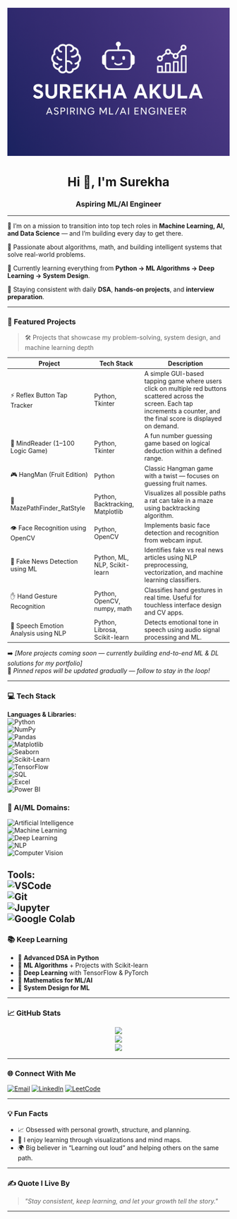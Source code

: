 <!-- GitHub Profile README for Surekha Akula -->
<p align="center">
  <img src="https://raw.githubusercontent.com/Surekha1Akula/Surekha1Akula/main/banner.png" alt="Surekha Akula Banner" />
</p>
<h1 align="center">Hi 👋, I'm Surekha</h1>
<h3 align="center">Aspiring ML/AI Engineer</h3>

---

🎯 I’m on a mission to transition into top tech roles in **Machine Learning, AI, and Data Science** — and I’m building every day to get there.

🧠 Passionate about algorithms, math, and building intelligent systems that solve real-world problems.

🌱 Currently learning everything from **Python → ML Algorithms → Deep Learning → System Design**.

💪 Staying consistent with daily **DSA**, **hands-on projects**, and **interview preparation**.

---

### 🚀 Featured Projects

> 🛠 Projects that showcase my problem-solving, system design, and machine learning depth

| Project | Tech Stack | Description |
|--------|------------|-------------|
| ⚡ Reflex Button Tap Tracker | Python, Tkinter | A simple GUI-based tapping game where users click on multiple red buttons scattered across the screen. Each tap increments a counter, and the final score is displayed on demand. |
| 🧠 MindReader (1–100 Logic Game) | Python, Tkinter | A fun number guessing game based on logical deduction within a defined range. |
| 🎮 HangMan (Fruit Edition) | Python | Classic Hangman game with a twist — focuses on guessing fruit names. |
| 🧭 MazePathFinder_RatStyle | Python, Backtracking, Matplotlib | Visualizes all possible paths a rat can take in a maze using backtracking algorithm. |
| 👁️ Face Recognition using OpenCV | Python, OpenCV | Implements basic face detection and recognition from webcam input. |
| 📰 Fake News Detection using ML | Python, ML, NLP, Scikit-learn | Identifies fake vs real news articles using NLP preprocessing, vectorization, and machine learning classifiers. |
| ✋ Hand Gesture Recognition | Python, OpenCV, numpy, math | Classifies hand gestures in real time. Useful for touchless interface design and CV apps. |
| 🎤 Speech Emotion Analysis using NLP | Python, Librosa, Scikit-learn | Detects emotional tone in speech using audio signal processing and ML. |

➡️ _[More projects coming soon — currently building end-to-end ML & DL solutions for my portfolio]_  
📁 _Pinned repos will be updated gradually — follow to stay in the loop!_

---

### 💻 Tech Stack

**Languages & Libraries:**  
![Python](https://img.shields.io/badge/-Python-333?style=flat&logo=python)  
![NumPy](https://img.shields.io/badge/-NumPy-333?style=flat&logo=numpy)  
![Pandas](https://img.shields.io/badge/-Pandas-333?style=flat&logo=pandas)  
![Matplotlib](https://img.shields.io/badge/-Matplotlib-333?style=flat&logo=matplotlib)  
![Seaborn](https://img.shields.io/badge/-Seaborn-333?style=flat&logo=seaborn)  
![Scikit-Learn](https://img.shields.io/badge/-Scikit--Learn-333?style=flat&logo=scikit-learn)  
![TensorFlow](https://img.shields.io/badge/-TensorFlow-333?style=flat&logo=tensorflow)  
![SQL](https://img.shields.io/badge/-SQL-333?style=flat&logo=mysql)  
![Excel](https://img.shields.io/badge/-Excel-333?style=flat&logo=microsoft-excel)  
![Power BI](https://img.shields.io/badge/-Power%20BI-333?style=flat&logo=powerbi)

### 🧠 AI/ML Domains:
![Artificial Intelligence](https://img.shields.io/badge/-Artificial%20Intelligence-333?style=flat&logo=openai)  
![Machine Learning](https://img.shields.io/badge/-Machine%20Learning-333?style=flat&logo=scikit-learn)  
![Deep Learning](https://img.shields.io/badge/-Deep%20Learning-333?style=flat&logo=tensorflow)  
![NLP](https://img.shields.io/badge/-NLP-333?style=flat&logo=spacy)  
![Computer Vision](https://img.shields.io/badge/-Computer%20Vision-333?style=flat&logo=opencv)

**Tools:**  
![VSCode](https://img.shields.io/badge/-VSCode-333?style=flat&logo=visual-studio-code)  
![Git](https://img.shields.io/badge/-Git-333?style=flat&logo=git)  
![Jupyter](https://img.shields.io/badge/-Jupyter-333?style=flat&logo=jupyter)  
![Google Colab](https://img.shields.io/badge/-Google%20Colab-333?style=flat&logo=googlecolab)
---

### 📚 Keep Learning

- 📖 **Advanced DSA in Python**
- 🤖 **ML Algorithms** + Projects with Scikit-learn
- 🧠 **Deep Learning** with TensorFlow & PyTorch
- 🧮 **Mathematics for ML/AI**
- 🧩 **System Design for ML** 

---

### 📈 GitHub Stats

<p align="center">
  <img src="https://github-readme-streak-stats.herokuapp.com/?user=SUREKHA1AKULA&theme=radical" />
  <br/>
  <img src="https://github-readme-stats.vercel.app/api/top-langs/?username=SUREKHA1AKULA&layout=compact&theme=radical" />
  <br/>
  <img src="https://github-readme-stats.vercel.app/api?username=SUREKHA1AKULA&show_icons=true&theme=radical" />
</p>

---

### 🌐 Connect With Me

<p align="left">
  <a href="mailto:surekha2393@gmail.com" target="_blank"><img alt="Email" src="https://img.shields.io/badge/Email-D14836?style=flat-square&logo=gmail&logoColor=white" /></a>
  <a href="https://www.linkedin.com/in/surekha-akula/" target="_blank"><img alt="LinkedIn" src="https://img.shields.io/badge/LinkedIn-0A66C2?style=flat-square&logo=linkedin&logoColor=white" /></a>
  <a href="https://leetcode.com/u/Surekha_Akula/" target="_blank"><img alt="LeetCode" src="https://img.shields.io/badge/LeetCode-FFA116?style=flat-square&logo=leetcode&logoColor=white" /></a>
</p>

---
### 💡 Fun Facts

- 📈 Obsessed with personal growth, structure, and planning.
- 🎨 I enjoy learning through visualizations and mind maps.
- 🌍 Big believer in “Learning out loud” and helping others on the same path.

---

### ✍️ Quote I Live By

> *"Stay consistent, keep learning, and let your growth tell the story."*

---
<!-- GitHub Profile Tags -->
<!-- Machine Learning | Data Science | AI | Python | NLP | Deep Learning | ML Projects | OpenCV | TensorFlow | Scikit-learn -->
